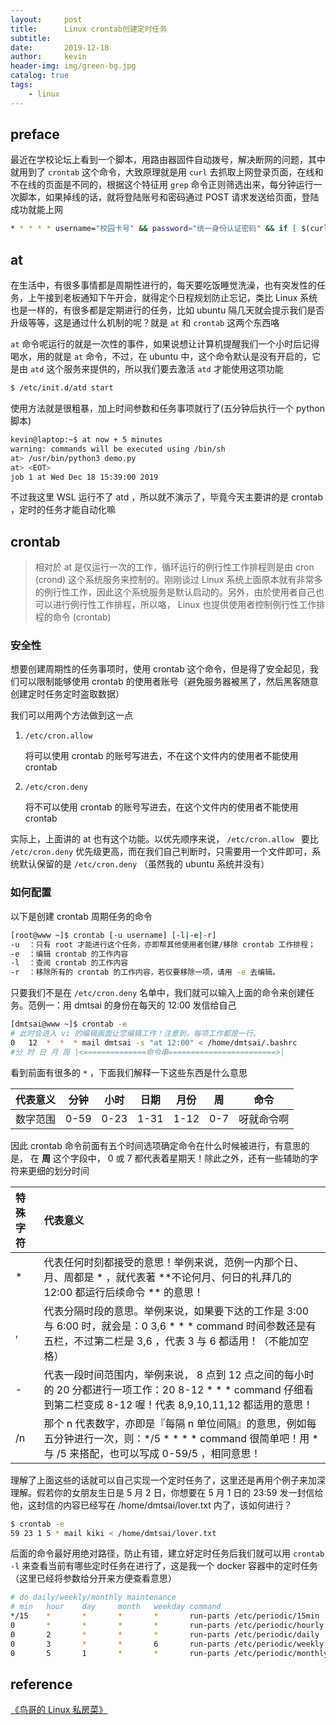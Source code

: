 ```yaml
---
layout:     post
title:      Linux crontab创建定时任务
subtitle:   
date:       2019-12-18
author:     kevin
header-img: img/green-bg.jpg
catalog: true
tags:
    - linux
---
```






## preface 



最近在学校论坛上看到一个脚本，用路由器固件自动拨号，解决断网的问题，其中就用到了 `crontab` 这个命令，大致原理就是用 `curl` 去抓取上网登录页面，在线和不在线的页面是不同的，根据这个特征用 `grep` 命令正则筛选出来，每分钟运行一次脚本，如果掉线的话，就将登陆账号和密码通过 POST 请求发送给页面，登陆成功就能上网



```bash
* * * * * username="校园卡号" && password="统一身份认证密码" && if [ $(curl -k https://drcom.szu.edu.cn | grep -oE WebLoginID_1) != "WebLoginID_1" ]; then curl -k https://drcom.szu.edu.cn/a70.htm --data "DDDDD=$username&upass=$password&0MKKey=%B5%C7%A1%A1%C2%BC"; fi
```



## at



在生活中，有很多事情都是周期性进行的，每天要吃饭睡觉洗澡，也有突发性的任务，上午接到老板通知下午开会，就得定个日程规划防止忘记，类比 Linux 系统也是一样的，有很多都是定期进行的任务，比如 ubuntu 隔几天就会提示我们是否升级等等，这是通过什么机制的呢？就是 `at` 和 `crontab` 这两个东西咯



`at` 命令呢运行的就是一次性的事件，如果说想让计算机提醒我们一个小时后记得喝水，用的就是 `at` 命令，不过，在 ubuntu 中，这个命令默认是没有开启的，它是由 `atd` 这个服务来提供的，所以我们要去激活 `atd` 才能使用这项功能

```bash
$ /etc/init.d/atd start
```



使用方法就是很粗暴，加上时间参数和任务事项就行了(五分钟后执行一个 python 脚本)

```bash
kevin@laptop:~$ at now + 5 minutes
warning: commands will be executed using /bin/sh       
at> /usr/bin/python3 demo.py
at> <EOT>
job 1 at Wed Dec 18 15:39:00 2019 
```



不过我这里 WSL 运行不了 atd ，所以就不演示了，毕竟今天主要讲的是 crontab ，定时的任务才能自动化嘛



## crontab



>  相对於 at 是仅运行一次的工作，循环运行的例行性工作排程则是由 cron (crond) 这个系统服务来控制的。刚刚谈过 Linux 系统上面原本就有非常多的例行性工作，因此这个系统服务是默认启动的。另外，由於使用者自己也可以进行例行性工作排程，所以咯， Linux 也提供使用者控制例行性工作排程的命令 (crontab)



### 安全性



想要创建周期性的任务事项时，使用 crontab 这个命令，但是得了安全起见，我们可以限制能够使用 crontab 的使用者账号（避免服务器被黑了，然后黑客随意创建定时任务定时盗取数据）



我们可以用两个方法做到这一点

1. `/etc/cron.allow `

   将可以使用 crontab 的账号写进去，不在这个文件内的使用者不能使用 crontab

2. `/etc/cron.deny`

   将不可以使用 crontab 的账号写进去，在这个文件内的使用者不能使用 crontab

实际上，上面讲的 at 也有这个功能。以优先顺序来说， `/etc/cron.allow ` 要比 `/etc/cron.deny` 优先级更高，而在我们自己判断时，只需要用一个文件即可，系统默认保留的是 `/etc/cron.deny` （虽然我的 ubuntu 系统并没有）



### 如何配置



以下是创建 crontab 周期任务的命令

```bash
[root@www ~]$ crontab [-u username] [-l|-e|-r]
-u  ：只有 root 才能进行这个任务，亦即帮其他使用者创建/移除 crontab 工作排程；
-e  ：编辑 crontab 的工作内容
-l  ：查阅 crontab 的工作内容
-r  ：移除所有的 crontab 的工作内容，若仅要移除一项，请用 -e 去编辑。
```



只要我们不是在 `/etc/cron.deny` 名单中，我们就可以输入上面的命令来创建任务。范例一：用 dmtsai 的身份在每天的 12:00 发信给自己

```bash
[dmtsai@www ~]$ crontab -e
# 此时会进入 vi 的编辑画面让您编辑工作！注意到，每项工作都是一行。
0   12  *  *  * mail dmtsai -s "at 12:00" < /home/dmtsai/.bashrc
#分 时 日 月 周 |<==============命令串========================>|
```



看到前面有很多的 `*` ，下面我们解释一下这些东西是什么意思



| 代表意义 | 分钟 | 小时 | 日期 | 月份 | 周   | 命令       |
| -------- | ---- | ---- | ---- | ---- | ---- | ---------- |
| 数字范围 | 0-59 | 0-23 | 1-31 | 1-12 | 0-7  | 呀就命令啊 |



因此 crontab 命令前面有五个时间选项确定命令在什么时候被进行，有意思的是， 在 **周** 这个字段中， 0 或 7 都代表着星期天！除此之外，还有一些辅助的字符来更细的划分时间

| 特殊字符 | 代表意义                                                     |
| :------- | :----------------------------------------------------------- |
| *        | 代表任何时刻都接受的意思！举例来说，范例一内那个日、月、周都是 * ，就代表著 **不论何月、何日的礼拜几的 12:00 都运行后续命令 ** 的意思！ |
| ,        | 代表分隔时段的意思。举例来说，如果要下达的工作是 3:00 与 6:00 时，就会是：0 3,6 * * * command 时间参数还是有五栏，不过第二栏是 3,6 ，代表 3 与 6 都适用！（不能加空格） |
| -        | 代表一段时间范围内，举例来说， 8 点到 12 点之间的每小时的 20 分都进行一项工作：20 8-12 * * * command 仔细看到第二栏变成 8-12 喔！代表 8,9,10,11,12 都适用的意思！ |
| /n       | 那个 n 代表数字，亦即是『每隔 n 单位间隔』的意思，例如每五分钟进行一次，则：*/5 * * * * command 很简单吧！用 * 与 /5 来搭配，也可以写成 0-59/5 ，相同意思！ |



理解了上面这些的话就可以自己实现一个定时任务了，这里还是再用个例子来加深理解。假若你的女朋友生日是 5 月 2 日，你想要在 5 月 1 日的 23:59 发一封信给他，这封信的内容已经写在 /home/dmtsai/lover.txt 内了，该如何进行？

```bash
$ crontab -e
59 23 1 5 * mail kiki < /home/dmtsai/lover.txt
```



后面的命令最好用绝对路径，防止有错，建立好定时任务后我们就可以用 `crontab -l` 来查看当前有哪些定时任务在进行了，这是我一个 docker 容器中的定时任务（这里已经将参数给分开来方便查看意思）



```bash
# do daily/weekly/monthly maintenance
# min   hour    day     month   weekday command
*/15    *       *       *       *       run-parts /etc/periodic/15min
0       *       *       *       *       run-parts /etc/periodic/hourly
0       2       *       *       *       run-parts /etc/periodic/daily
0       3       *       *       6       run-parts /etc/periodic/weekly
0       5       1       *       *       run-parts /etc/periodic/monthly
```



## reference

[《鸟哥的 Linux 私房菜》](http://cn.linux.vbird.org/linux_basic/0430cron.php#crontab)